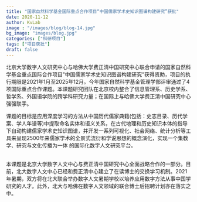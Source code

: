 ```yaml
---
title: "国家自然科学基金国际重点合作项目“中国儒家学术史知识图谱构建研究”获批"
date: 2020-11-12
author: KvLab
image : "/images/blog/blog-14.jpg"
bg_image: "images/blog.jpg"
categories: ["科研项目"]
tags: ["项目获批"]
draft: false
---
```



北京大学数字人文研究中心与哈佛大学费正清中国研究中心联合申请的国家自然科学基金重点国际合作项目"中国儒家学术史知识图谱构建研究"获得资助，项目的执行期限是2021年1月至2025年12月。今年国家自然科学基金管理学部评审通过了4项国际重点合作课题。本课题研究团队在北京校内整合了信息管理系、历史学系、哲学系、外国语学院的跨学科研究力量；在国际上与哈佛大学费正清中国研究中心强强联手。
<!--more-->
课题的目标是应用深度学习的方法从中国历代儒家典籍(包括：史志目录、历代学案、学人年谱等)中提取命名实体和语义关系，在古代地理和历史知识本体的指导下自动构建儒家学术史知识图谱，并开发一系列可视化、社会网络、统计分析等工具来呈现2500年来儒家学术的全景式流衍和学说思想的概念演化，实现一个集教学、研究与文化传播为一体 的国际化数字人文研究平台。 

<br>本课题是北京大学数字人文中心与费正清中国研究中心全面战略合作的一部分。目前，北大数字人文中心已经和费正清中心建立了在读博士的交换学习机制。2021年暑期，双方将在北大联合举办数字人文暑期学校以培养应用数字方法从事中国学研究的人才。此外，北大与哈佛在数字人文领域的联合博士后招聘计划亦在落实之中。